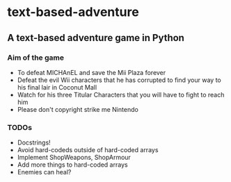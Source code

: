 # text-based-adventure
## A text-based adventure game in Python

### Aim of the game
* To defeat MICHAnEL and save the Mii Plaza forever
* Defeat the evil Wii characters that he has corrupted to find your way to his final lair in Coconut Mall
* Watch for his three Titular Characters that you will have to fight to reach him
* Please don't copyright strike me Nintendo

### TODOs
* Docstrings!
* Avoid hard-codeds outside of hard-coded arrays
* Implement ShopWeapons, ShopArmour
* Add more things to hard-coded arrays
* Enemies can heal?

